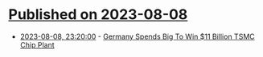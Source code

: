 # [Published on 2023-08-08](index.md)

* [2023-08-08, 23:20:00](https://hardware.slashdot.org/story/23/08/08/2055201/germany-spends-big-to-win-11-billion-tsmc-chip-plant?utm_source=rss1.0mainlinkanon&utm_medium=feed) - [Germany Spends Big To Win $11 Billion TSMC Chip Plant](https://hardware.slashdot.org/story/23/08/08/2055201/germany-spends-big-to-win-11-billion-tsmc-chip-plant?utm_source=rss1.0mainlinkanon&utm_medium=feed)
